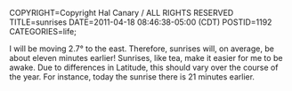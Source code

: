 COPYRIGHT=Copyright Hal Canary / ALL RIGHTS RESERVED
TITLE=sunrises
DATE=2011-04-18 08:46:38-05:00 (CDT)
POSTID=1192
CATEGORIES=life;

I will be moving 2.7° to the east. Therefore, sunrises will, on average, be about eleven minutes earlier! Sunrises, like tea, make it easier for me to be awake. Due to differences in Latitude, this should vary over the course of the year. For instance, today the sunrise there is 21 minutes earlier.
